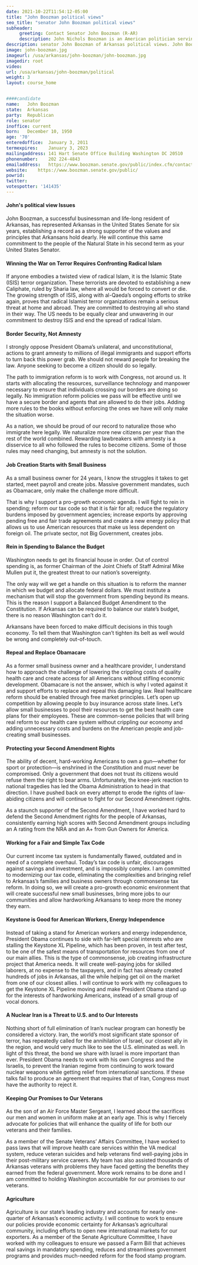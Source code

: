 ```yaml
---
date: 2021-10-22T11:54:12-05:00
title: "John Boozman political views"
seo_title: "senator John Boozman political views"
subheader:
     greeting: Contact Senator John Boozman (R-AR)
     description: John Nichols Boozman is an American politician serving as the senior United States senator from Arkansas, a seat that he was first elected to in 2010. A member of the Republican Party, he previously was the U.S. Representative for Arkansas's 3rd congressional district from 2001 to 2011.
description: senator John Boozman of Arkansas political views. John Boozman, a successful businessman and life-long resident of Arkansas, has represented Arkansas in the United States Senate for six years, establishing a record as a strong supporter of the values and principles that Arkansans hold dearly. He will continue this same commitment to the people of the Natural State in his second term as your United States Senator.
image: john-boozman.jpg
imageurl: /usa/arkansas/john-boozman/john-boozman.jpg
imagedir: root
video: 
url: /usa/arkansas/john-boozman/political
weight: 3
layout: course_home


####candidate
name:	John Boozman
state:	Arkansas
party:	Republican
role: senator
inoffice: current
born:	December 10, 1950
age: '70'
enteredoffice:	January 3, 2011
termexpires:	January 3, 2023
mailingaddress:	141 Hart Senate Office Building Washington DC 20510
phonenumber:	202 224-4843
emailaddress:	https://www.boozman.senate.gov/public/index.cfm/contact
website:	https://www.boozman.senate.gov/public/
powrid: 
twitter: 
votespotter: '141435'
---
```


#### John's political view Issues
John Boozman, a successful businessman and life-long resident of Arkansas, has represented Arkansas in the United States Senate for six years, establishing a record as a strong supporter of the values and principles that Arkansans hold dearly. He will continue this same commitment to the people of the Natural State in his second term as your United States Senator.

#### Winning the War on Terror Requires Confronting Radical Islam
If anyone embodies a twisted view of radical Islam, it is the Islamic State (ISIS) terror organization. These terrorists are devoted to establishing a new Caliphate, ruled by Sharia law, where all would be forced to convert or die. The growing strength of ISIS, along with al-Qaeda’s ongoing efforts to strike again, proves that radical Islamist terror organizations remain a serious threat at home and abroad. They are committed to destroying all who stand in their way. The US needs to be equally clear and unwavering in our commitment to destroy ISIS and end the spread of radical Islam.

#### Border Security, Not Amnesty
I strongly oppose President Obama’s unilateral, and unconstitutional, actions to grant amnesty to millions of illegal immigrants and support efforts to turn back this power grab. We should not reward people for breaking the law. Anyone seeking to become a citizen should do so legally.

The path to immigration reform is to work with Congress, not around us. It starts with allocating the resources, surveillance technology and manpower necessary to ensure that individuals crossing our borders are doing so legally. No immigration reform policies we pass will be effective until we have a secure border and agents that are allowed to do their jobs. Adding more rules to the books without enforcing the ones we have will only make the situation worse.

As a nation, we should be proud of our record to naturalize those who immigrate here legally. We naturalize more new citizens per year than the rest of the world combined. Rewarding lawbreakers with amnesty is a disservice to all who followed the rules to become citizens. Some of those rules may need changing, but amnesty is not the solution.

#### Job Creation Starts with Small Business
As a small business owner for 24 years, I know the struggles it takes to get started, meet payroll and create jobs. Massive government mandates, such as Obamacare, only make the challenge more difficult.

That is why I support a pro-growth economic agenda. I will fight to rein in spending; reform our tax code so that it is fair for all; reduce the regulatory burdens imposed by government agencies; increase exports by approving pending free and fair trade agreements and create a new energy policy that allows us to use American resources that make us less dependent on foreign oil. The private sector, not Big Government, creates jobs.

#### Rein in Spending to Balance the Budget
Washington needs to get its financial house in order. Out of control spending is, as former Chairman of the Joint Chiefs of Staff Admiral Mike Mullen put it, the greatest threat to our nation’s sovereignty.

The only way will we get a handle on this situation is to reform the manner in which we budget and allocate federal dollars. We must institute a mechanism that will stop the government from spending beyond its means. This is the reason I support a Balanced Budget Amendment to the Constitution. If Arkansas can be required to balance our state’s budget, there is no reason Washington can’t do it.

Arkansans have been forced to make difficult decisions in this tough economy. To tell them that Washington can’t tighten its belt as well would be wrong and completely out-of-touch.

#### Repeal and Replace Obamacare
As a former small business owner and a healthcare provider, I understand how to approach the challenge of lowering the crippling costs of quality health care and create access for all Americans without stifling economic development. Obamacare is not the answer, which is why I voted against it and support efforts to replace and repeal this damaging law. Real healthcare reform should be enabled through free market principles. Let’s open up competition by allowing people to buy insurance across state lines. Let’s allow small businesses to pool their resources to get the best health care plans for their employees. These are common-sense policies that will bring real reform to our health care system without crippling our economy and adding unnecessary costs and burdens on the American people and job-creating small businesses.

#### Protecting your Second Amendment Rights
The ability of decent, hard-working Americans to own a gun—whether for sport or protection—is enshrined in the Constitution and must never be compromised. Only a government that does not trust its citizens would refuse them the right to bear arms. Unfortunately, the knee-jerk reaction to national tragedies has led the Obama Administration to head in that direction. I have pushed back on every attempt to erode the rights of law-abiding citizens and will continue to fight for our Second Amendment rights.

As a staunch supporter of the Second Amendment, I have worked hard to defend the Second Amendment rights for the people of Arkansas, consistently earning high scores with Second Amendment groups including an A rating from the NRA and an A+ from Gun Owners for America.

#### Working for a Fair and Simple Tax Code
Our current income tax system is fundamentally flawed, outdated and in need of a complete overhaul. Today’s tax code is unfair, discourages against savings and investment, and is impossibly complex. I am committed to modernizing our tax code, eliminating the complexities and bringing relief to Arkansas’s families and business owners through commonsense tax reform. In doing so, we will create a pro-growth economic environment that will create successful new small businesses, bring more jobs to our communities and allow hardworking Arkansans to keep more the money they earn.

#### Keystone is Good for American Workers, Energy Independence
Instead of taking a stand for American workers and energy independence, President Obama continues to side with far-left special interests who are stalling the Keystone XL Pipeline, which has been proven, in test after test, to be one of the safest means of transportation for resources from one of our main allies. This is the type of commonsense, job creating infrastructure project that America needs. It will create well-paying jobs for skilled laborers, at no expense to the taxpayers, and in fact has already created hundreds of jobs in Arkansas, all the while helping get oil on the market from one of our closest allies. I will continue to work with my colleagues to get the Keystone XL Pipeline moving and make President Obama stand up for the interests of hardworking Americans, instead of a small group of vocal donors.

#### A Nuclear Iran is a Threat to U.S. and to Our Interests
Nothing short of full elimination of Iran’s nuclear program can honestly be considered a victory. Iran, the world’s most significant state sponsor of terror, has repeatedly called for the annihilation of Israel, our closest ally in the region, and would very much like to see the U.S. eliminated as well. In light of this threat, the bond we share with Israel is more important than ever. President Obama needs to work with his own Congress and the Israelis, to prevent the Iranian regime from continuing to work toward nuclear weapons while getting relief from international sanctions. If these talks fail to produce an agreement that requires that of Iran, Congress must have the authority to reject it.

#### Keeping Our Promises to Our Veterans
As the son of an Air Force Master Sergeant, I learned about the sacrifices our men and women in uniform make at an early age. This is why I fiercely advocate for policies that will enhance the quality of life for both our veterans and their families.

As a member of the Senate Veterans’ Affairs Committee, I have worked to pass laws that will improve health care services within the VA medical system, reduce veteran suicides and help veterans find well-paying jobs in their post-military service careers. My team has also assisted thousands of Arkansas veterans with problems they have faced getting the benefits they earned from the federal government. More work remains to be done and I am committed to holding Washington accountable for our promises to our veterans.

#### Agriculture
Agriculture is our state’s leading industry and accounts for nearly one-quarter of Arkansas’s economic activity. I will continue to work to ensure our policies provide economic certainty for Arkansas’s agricultural community, including efforts to open new international markets for our exporters. As a member of the Senate Agriculture Committee, I have worked with my colleagues to ensure we passed a Farm Bill that achieves real savings in mandatory spending, reduces and streamlines government programs and provides much-needed reform for the food stamp program.

